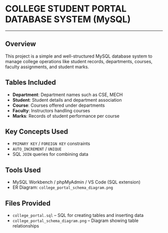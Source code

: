 # COLLEGE STUDENT PORTAL DATABASE SYSTEM (MySQL)

---

## Overview
This project is a simple and well-structured MySQL database system to manage college operations like student records, departments, courses, faculty assignments, and student marks.

## Tables Included
- **Department**: Department names such as CSE, MECH
- **Student**: Student details and department association
- **Course**: Courses offered under departments
- **Faculty**: Instructors handling courses
- **Marks**: Records of student performance per course

## Key Concepts Used
- `PRIMARY KEY` / `FOREIGN KEY` constraints
- `AUTO_INCREMENT` / `UNIQUE`
- SQL `JOIN` queries for combining data

## Tools Used
- MySQL Workbench / phpMyAdmin / VS Code (SQL extension)
- ER Diagram: `college_portal_schema_diagram.png`

## Files Provided
- `college_portal.sql` – SQL for creating tables and inserting data  
- `college_portal_schema_diagram.png` – Diagram showing table relationships
